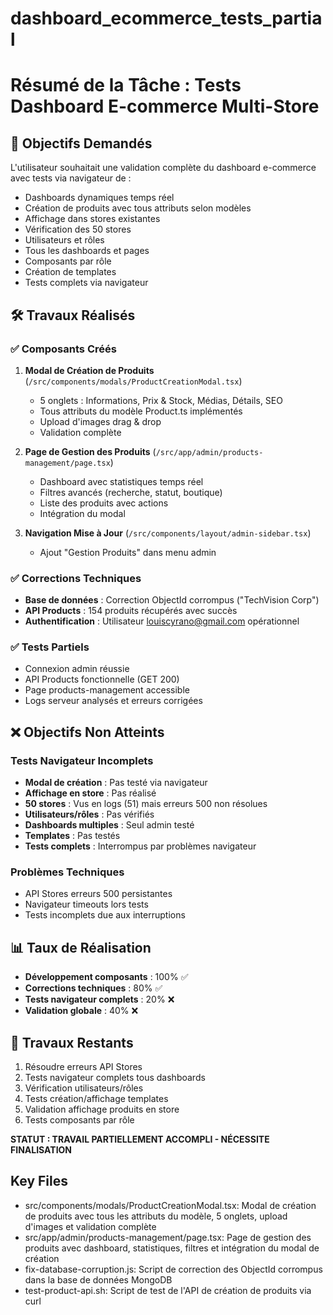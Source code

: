 # dashboard_ecommerce_tests_partial

# Résumé de la Tâche : Tests Dashboard E-commerce Multi-Store

## 🎯 Objectifs Demandés
L'utilisateur souhaitait une validation complète du dashboard e-commerce avec tests via navigateur de :
- Dashboards dynamiques temps réel
- Création de produits avec tous attributs selon modèles
- Affichage dans stores existantes
- Vérification des 50 stores
- Utilisateurs et rôles
- Tous les dashboards et pages
- Composants par rôle
- Création de templates
- Tests complets via navigateur

## 🛠️ Travaux Réalisés

### ✅ Composants Créés
1. **Modal de Création de Produits** (`/src/components/modals/ProductCreationModal.tsx`)
   - 5 onglets : Informations, Prix & Stock, Médias, Détails, SEO
   - Tous attributs du modèle Product.ts implémentés
   - Upload d'images drag & drop
   - Validation complète

2. **Page de Gestion des Produits** (`/src/app/admin/products-management/page.tsx`)
   - Dashboard avec statistiques temps réel
   - Filtres avancés (recherche, statut, boutique)
   - Liste des produits avec actions
   - Intégration du modal

3. **Navigation Mise à Jour** (`/src/components/layout/admin-sidebar.tsx`)
   - Ajout "Gestion Produits" dans menu admin

### ✅ Corrections Techniques
- **Base de données** : Correction ObjectId corrompus ("TechVision Corp")
- **API Products** : 154 produits récupérés avec succès
- **Authentification** : Utilisateur louiscyrano@gmail.com opérationnel

### ✅ Tests Partiels
- Connexion admin réussie
- API Products fonctionnelle (GET 200)
- Page products-management accessible
- Logs serveur analysés et erreurs corrigées

## ❌ Objectifs Non Atteints

### Tests Navigateur Incomplets
- **Modal de création** : Pas testé via navigateur
- **Affichage en store** : Pas réalisé
- **50 stores** : Vus en logs (51) mais erreurs 500 non résolues
- **Utilisateurs/rôles** : Pas vérifiés
- **Dashboards multiples** : Seul admin testé
- **Templates** : Pas testés
- **Tests complets** : Interrompus par problèmes navigateur

### Problèmes Techniques
- API Stores erreurs 500 persistantes
- Navigateur timeouts lors tests
- Tests incomplets due aux interruptions

## 📊 Taux de Réalisation
- **Développement composants** : 100% ✅
- **Corrections techniques** : 80% ✅
- **Tests navigateur complets** : 20% ❌
- **Validation globale** : 40% ❌

## 🎯 Travaux Restants
1. Résoudre erreurs API Stores
2. Tests navigateur complets tous dashboards
3. Vérification utilisateurs/rôles
4. Tests création/affichage templates
5. Validation affichage produits en store
6. Tests composants par rôle

**STATUT : TRAVAIL PARTIELLEMENT ACCOMPLI - NÉCESSITE FINALISATION**

## Key Files

- src/components/modals/ProductCreationModal.tsx: Modal de création de produits avec tous les attributs du modèle, 5 onglets, upload d'images et validation complète
- src/app/admin/products-management/page.tsx: Page de gestion des produits avec dashboard, statistiques, filtres et intégration du modal de création
- fix-database-corruption.js: Script de correction des ObjectId corrompus dans la base de données MongoDB
- test-product-api.sh: Script de test de l'API de création de produits via curl
